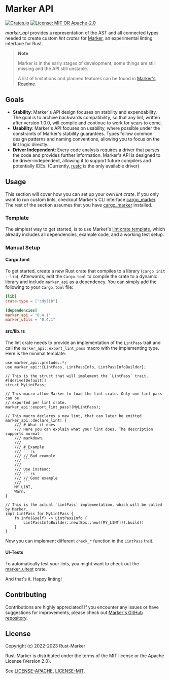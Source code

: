 # Marker API

[![Crates.io](https://img.shields.io/crates/v/marker_api.svg)](https://crates.io/crates/marker_api)
[![License: MIT OR Apache-2.0](https://img.shields.io/crates/l/marker_api.svg)](#license)

*marker_api* provides a representation of the AST and all connected types needed to create custom *lint crates* for [Marker], an experimental linting interface for Rust.

> **Note**
>
> Marker is in the early stages of development, some things are still missing and the API still unstable.
>
> A list of limitations and planned features can be found in [Marker's Readme].

[Marker]: https://github.com/rust-marker/marker
[Marker's Readme]: https://github.com/rust-marker/marker/blob/master/README.md

## Goals

* **Stability**: Marker's API design focuses on stability and expendability. The goal is to archive backwards compatibility, so that any lint, written after version 1.0.0, will compile and continue to work for years to come.
* **Usability**: Marker's API focuses on usability, where possible under the constraints of Marker's stability guarantees. Types follow common design patterns and naming conventions, allowing you to focus on the lint logic directly.
* **Driver Independent**: Every code analysis requires a driver that parses the code and provides further information. Marker's API is designed to be driver-independent, allowing it to support future compilers and potentially IDEs. (Currently, [rustc] is the only available driver)

[rustc]: https://github.com/rust-lang/rust/

## Usage

This section will cover how you can set up your own *lint crate*. If you only want to run custom lints, checkout Marker's CLI interface [cargo_marker]. The rest of the section assumes that you have [cargo_marker] installed.

[cargo_marker]: https://crates.io/crates/cargo_marker

### Template

The simplest way to get started, is to use Marker's [lint crate template], which already includes all dependencies, example code, and a working test setup.

[lint crate template]: https://github.com/rust-marker/lint-crate-template

### Manual Setup

#### Cargo.toml

To get started, create a new Rust crate that compiles to a library (`cargo init --lib`). Afterwards, edit the `Cargo.toml` to compile the crate to a dynamic library and include `marker_api` as a dependency. You can simply add the following to your `Cargo.toml` file:

<!-- region replace marker version stable -->
```toml
[lib]
crate-type = ["cdylib"]

[dependencies]
marker_api = "0.4.1"
marker_utils = "0.4.1"
```
<!-- endregion replace marker version stable -->

#### src/lib.rs

The lint crate needs to provide an implementation of the `LintPass` trait and call the `marker_api::export_lint_pass` macro with the implementing type. Here is the minimal template:

```rust,ignore
use marker_api::prelude::*;
use marker_api::{LintPass, LintPassInfo, LintPassInfoBuilder};

// This is the struct that will implement the `LintPass` trait.
#[derive(Default)]
struct MyLintPass;

// This macro allow Marker to load the lint crate. Only one lint pass can be
// exported per lint crate.
marker_api::export_lint_pass!(MyLintPass);

// This macro declares a new lint, that can later be emitted
marker_api::declare_lint! {
    /// # What it does
    /// Here you can explain what your lint does. The description supports normal
    /// markdown.
    ///
    /// # Example
    /// ```rs
    /// // Bad example
    /// ```
    ///
    /// Use instead:
    /// ```rs
    /// // Good example
    /// ```
    MY_LINT,
    Warn,
}

// This is the actual `LintPass` implementation, which will be called by Marker.
impl LintPass for MyLintPass {
    fn info(&self) -> LintPassInfo {
        LintPassInfoBuilder::new(Box::new([MY_LINT])).build()
    }
}
```

Now you can implement different `check_*` function in the `LintPass` trait.

#### UI-Tests

To automatically test your lints, you might want to check out the [marker_uitest] crate.

And that's it. Happy linting!

[marker_uitest]: https://crates.io/crates/marker_uitest

## Contributing

Contributions are highly appreciated! If you encounter any issues or have suggestions for improvements, please check out [Marker's GitHub repository](https://github.com/rust-marker/marker).

## License

Copyright (c) 2022-2023 Rust-Marker

Rust-Marker is distributed under the terms of the MIT license or the Apache License (Version 2.0).

See [LICENSE-APACHE](https://github.com/rust-marker/marker/blob/master/LICENSE-APACHE), [LICENSE-MIT](https://github.com/rust-marker/marker/blob/master/LICENSE-MIT).
